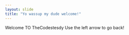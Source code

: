 ```yaml
---
layout: slide
title: "Yo wassup my dude welcome!"
---
```

Welcome TO TheCodestesdy
Use the left arrow to go back!
